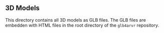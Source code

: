 ## 3D Models
This directory contains all 3D models as GLB files. The GLB files are embedden with HTML files in the root directory of  the `glb4arvr` repository.
